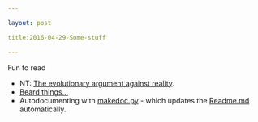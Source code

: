 ```yaml
---

layout: post

title:2016-04-29-Some-stuff

---
```



Fun to read

-   NT: [The evolutionary argument against
    reality](https://www.quantamagazine.org/20160421-the-evolutionary-argument-against-reality/).
-   [Beard things...](http://www.smbc-comics.com/comics/1461854994-20160428.png)
-   Autodocumenting with
    [makedoc.py](https://github.com/kelu124/echomods/blob/master/makedoc.py) -
    which updates the [Readme.md](/Readme.md) automatically.

